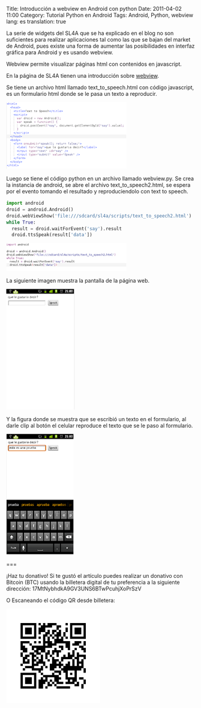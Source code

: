 Title: Introducción a webview en Android con python
Date: 2011-04-02 11:00
Category: Tutorial Python en Android
Tags: Android, Python, webview
lang: es
translation: true

La serie de widgets del SL4A que se ha explicado en el blog no son suficientes para realizar aplicaciones tal como las que se bajan del market de Android, pues existe una forma de aumentar las posibilidades en interfaz gráfica para Android y es usando webview.

Webview permite visualizar páginas html con contenidos en javascript.

En la página de SL4A tienen una introducción sobre [webview](http://code.google.com/p/android-scripting/wiki/UsingWebView).

Se tiene un archivo html llamado text_to_speech.html con código javascript, es un formulario html  donde se le pasa un texto a reproducir.

![html con javascript speech.html](./images/webview3.png)

Luego se tiene el código python en un archivo llamado webview.py. Se crea la instancia de android, se abre el archivo text_to_speech2.html, se espera por el evento tomando el resultado y reproduciendolo con text to speech.

```python
import android
droid = android.Android()
droid.webViewShow('file:///sdcard/sl4a/scripts/text_to_speech2.html')
while True:
  result = droid.waitForEvent('say').result
  droid.ttsSpeak(result['data'])
```
![script Python android](./images/webview4.png)

La siguiente imagen muestra la pantalla de la página web.

![wepapp](./images/webview1.png)

Y la figura donde se muestra que se escribió un texto en el formulario, al darle clip al botón el celular reproduce el texto que se le paso al formulario.


![wepapp demo](./images/webview2.png)

===

¡Haz tu donativo!
Si te gustó el artículo puedes realizar un donativo con Bitcoin (BTC)
usando la billetera digital de tu preferencia a la siguiente
dirección: 17MtNybhdkA9GV3UNS6BTwPcuhjXoPrSzV

O Escaneando el código QR desde billetera:

![17MtNybhdkA9GV3UNS6BTwPcuhjXoPrSzV](./images/17MtNybhdkA9GV3UNS6BTwPcuhjXoPrSzV.png)
